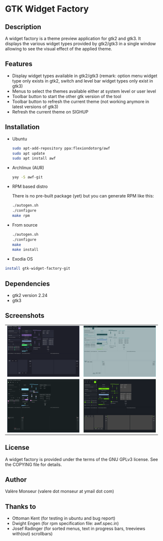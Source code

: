 GTK Widget Factory
======================

Description
-----------

A widget factory is a theme preview application for gtk2 and gtk3.
It displays the various widget types provided by gtk2/gtk3 in a single window allowing to see the visual effect of the applied theme.

Features
--------

  * Display widget types available in gtk2/gtk3 (remark: option menu widget type only exists in gtk2, switch and level bar widget types only exist in gtk3)
  * Menus to select the themes available either at system level or user level
  * Toolbar button to start the other gtk version of the tool
  * Toolbar button to refresh the current theme (not working anymore in latest versions of gtk3)
  * Refresh the current theme on SIGHUP

Installation
------------

  * Ubuntu

    ```bash
    sudo apt-add-repository ppa:flexiondotorg/awf  
    sudo apt update  
    sudo apt install awf
    ```

  * Archlinux (AUR)

    ```bash
    yay -S awf-git
    ```

  * RPM based distro

    There is no pre-built package (yet) but you can generate RPM like this:
    
    ```bash
    ./autogen.sh  
    ./configure  
    make rpm
    ```

  * From source

    ```bash
    ./autogen.sh  
    ./configure  
    make  
    make install
    ```
  
  * Exodia OS

  ```bash
  install gtk-widget-factory-git
  ```

Dependencies
------------

  * gtk2 version 2.24
  * gtk3

<!-- showcase -->

Screenshots
-----------

|  |  |
|--|--|
| ![](imgs/1.png) | ![](imgs/2.png) |
| ![](imgs/3.png) | ![](imgs/4.png) |

<!-- showcase -->

License
-------

  A widget factory is provided under the terms of the GNU GPLv3 license.
  See the COPYING file for details.

Author
------

  Valère Monseur (valere dot monseur at ymail dot com)

Thanks to
---------

  * Ottoman Kent (for testing in ubuntu and bug report)
  * Dwight Engen (for rpm specification file: awf.spec.in)
  * Josef Radinger (for sorted menus, text in progress bars, treeviews with(out) scrollbars)
